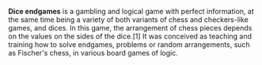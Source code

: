 **Dice endgames** is a gambling and logical game with perfect information, at the same time being a variety of both variants of chess and checkers-like games, and dices. In this game, the arrangement of chess pieces depends on the values on the sides of the dice.[1] It was conceived as teaching and training how to solve endgames, problems or random arrangements, such as Fischer's chess, in various board games of logic. 
